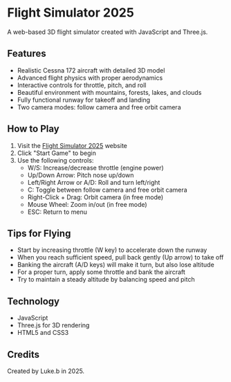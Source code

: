 # Flight Simulator 2025

A web-based 3D flight simulator created with JavaScript and Three.js.

## Features

- Realistic Cessna 172 aircraft with detailed 3D model
- Advanced flight physics with proper aerodynamics
- Interactive controls for throttle, pitch, and roll
- Beautiful environment with mountains, forests, lakes, and clouds
- Fully functional runway for takeoff and landing
- Two camera modes: follow camera and free orbit camera

## How to Play

1. Visit the [Flight Simulator 2025](https://[your-github-username].github.io/flight-simulator-2025/) website
2. Click "Start Game" to begin
3. Use the following controls:
   - W/S: Increase/decrease throttle (engine power)
   - Up/Down Arrow: Pitch nose up/down
   - Left/Right Arrow or A/D: Roll and turn left/right
   - C: Toggle between follow camera and free orbit camera
   - Right-Click + Drag: Orbit camera (in free mode)
   - Mouse Wheel: Zoom in/out (in free mode)
   - ESC: Return to menu

## Tips for Flying

- Start by increasing throttle (W key) to accelerate down the runway
- When you reach sufficient speed, pull back gently (Up arrow) to take off
- Banking the aircraft (A/D keys) will make it turn, but also lose altitude
- For a proper turn, apply some throttle and bank the aircraft
- Try to maintain a steady altitude by balancing speed and pitch

## Technology

- JavaScript
- Three.js for 3D rendering
- HTML5 and CSS3

## Credits

Created by Luke.b in 2025.
